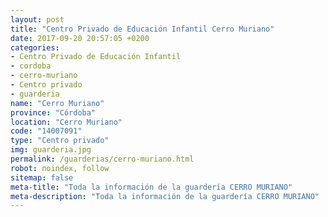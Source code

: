 ```yaml
---
layout: post
title: "Centro Privado de Educación Infantil Cerro Muriano"
date: 2017-09-20 20:57:05 +0200
categories:
- Centro Privado de Educación Infantil
- cordoba
- cerro-muriano
- Centro privado
- guarderia
name: "Cerro Muriano"
province: "Córdoba"
location: "Cerro Muriano"
code: "14007091"
type: "Centro privado"
img: guarderia.jpg
permalink: /guarderias/cerro-muriano.html
robot: noindex, follow
sitemap: false
meta-title: "Toda la información de la guardería CERRO MURIANO"
meta-description: "Toda la información de la guardería CERRO MURIANO"
---
```

